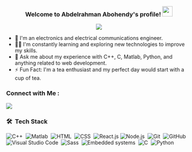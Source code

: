 

<h3 align="center">
  Welcome to Abdelrahman Abohendy's profile!
  <img src="https://media.giphy.com/media/hvRJCLFzcasrR4ia7z/giphy.gif" width="28">
</h3>

<!-- Typing SVG by DenverCoder1 - https://github.com/DenverCoder1/readme-typing-svg -->
<p align="center">
  <a href="https://github.com/DenverCoder1/readme-typing-svg"><img src="https://readme-typing-svg.herokuapp.com/?lines=Electronics%20Engineer;Always%20learning%20new%20things&font=Fira%20Code&center=true&width=440&height=45&color=f75c7e&vCenter=true&size=22"></a>
</p> 

- 🚃 I'm an electronics and electrical communications engineer.
- 👨‍💻 I'm constantly learning and exploring new technologies to improve my skills.
- 💬 Ask me about my experience with C++, C, Matlab, Python, and anything related to web development.
- ⚡ Fun Fact: I'm a tea enthusiast and my perfect day would start with a cup of tea.



### Connect with Me :

<a href="https://www.linkedin.com/in/abdelrahman-abohendy-121252255" target="_blank"><img src="https://img.shields.io/badge/Abdelrahman%20Abohendy-0077B5?style=for-the-badge&logo=Linkedin&logoColor=white"/></a>


### 🛠 &nbsp;Tech Stack
![C++](https://img.shields.io/badge/-C++-05122A?style=flat&logo=C++)&nbsp;
![Matlab](https://img.shields.io/badge/-Matlab-05122A?style=flat&logo=Matlab&logoColor=563D7C)&nbsp;
![HTML](https://img.shields.io/badge/-HTML-05122A?style=flat&logo=HTML5)&nbsp;
![CSS](https://img.shields.io/badge/-CSS-05122A?style=flat&logo=CSS3&logoColor=1572B6)&nbsp;
![React.js](https://img.shields.io/badge/-React-05122A?style=flat&logo=react)
![Node.js](https://img.shields.io/badge/-Node.js-05122A?style=flat&logo=node.js&logoColor=339933)&nbsp;
![Git](https://img.shields.io/badge/-Git-05122A?style=flat&logo=git)&nbsp;
![GitHub](https://img.shields.io/badge/-GitHub-05122A?style=flat&logo=github)&nbsp;
![Visual Studio Code](https://img.shields.io/badge/-Visual%20Studio%20Code-05122A?style=flat&logo=visual-studio-code&logoColor=007ACC)&nbsp;
![Sass](https://img.shields.io/badge/-Sass-05122A?style=flat&logo=sass)&nbsp;
![Embedded systems](https://img.shields.io/badge/-Embedded_systems-05122A?style=flat&logo=Embedde_Systems)&nbsp;
![C](https://img.shields.io/badge/-C-05122A?style=flat&logo=C)&nbsp;
![Python](https://img.shields.io/badge/-Python%20-05122A?style=flat&logo=python)&nbsp;





<br>
<a href="https://komarev.com/ghpvc/?username=yousefdergham&style=for-the-badge">
   
</a>
